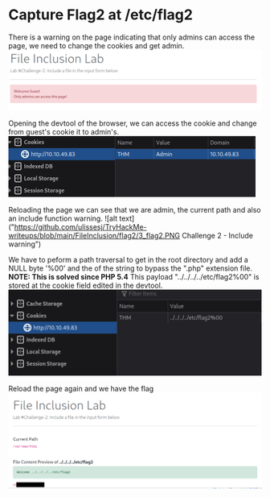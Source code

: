 # Capture Flag2 at /etc/flag2
There is a warning on the page indicating that only admins can access the page, we need to change the cookies and get admin.
![alt text](https://github.com/ulissesj/TryHackMe-writeups/blob/main/FileInclusion/flag2/1_flag2.PNG "Challenge 2 - Web page")

Opening the devtool of the browser, we can access the cookie and change from guest's cookie it to admin's.
![alt text](https://github.com/ulissesj/TryHackMe-writeups/blob/main/FileInclusion/flag2/2_flag2.PNG "Challenge 2 - Admin Cookie")

Reloading the page we can see that we are admin, the current path and also an include function warning.
![alt text]("https://github.com/ulissesj/TryHackMe-writeups/blob/main/FileInclusion/flag2/3_flag2.PNG Challenge 2 - Include warning")

We have to peform a path traversal to get in the root directory and add a NULL byte '%00' and the of the string to bypass the ".php" extension file.
**NOTE: This is solved since PHP 5.4**
This payload "../../../../etc/flag2%00" is stored at the cookie field edited in the devtool.
![alt text](https://github.com/ulissesj/TryHackMe-writeups/blob/main/FileInclusion/flag2/4_flag2.PNG "Challenge 2 - Payload")

Reload the page again and we have the flag
![alt text](https://github.com/ulissesj/TryHackMe-writeups/blob/main/FileInclusion/flag2/5_flag2.PNG "Challenge 2 - Flag 2")
